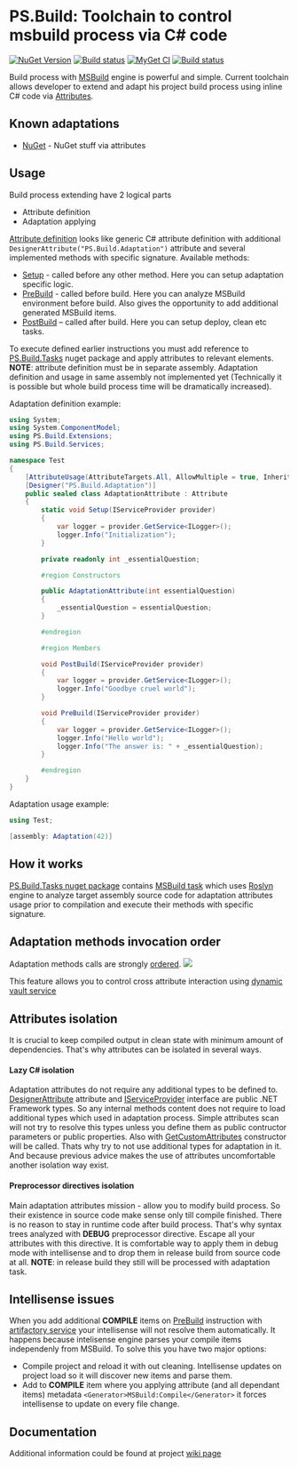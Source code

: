 # PS.Build: Toolchain to control msbuild process via C# code
[![NuGet Version](https://img.shields.io/nuget/v/PS.Build.svg?label=master+nuget)](https://www.nuget.org/packages?q=PS.Build)
[![Build status](https://ci.appveyor.com/api/projects/status/ki1xn6w347k0vord?svg=true)](https://ci.appveyor.com/project/BlackGad/ps-build)
[![MyGet CI](https://img.shields.io/myget/ps-projects/vpre/ps.build.svg?label=CI+nuget)](https://www.myget.org/gallery/ps-projects)
[![Build status](https://ci.appveyor.com/api/projects/status/ixmnwi3hxi4jot9b?svg=true)](https://ci.appveyor.com/project/BlackGad/ps-build-xhs18)

Build process with [MSBuild](https://msdn.microsoft.com/en-us/library/0k6kkbsd.aspx) engine is powerful and simple. Current toolchain allows developer to extend and adapt his project build process using inline C# code via [Attributes](https://msdn.microsoft.com/en-us/library/aa288454(v=vs.71).aspx).

## Known adaptations
* [NuGet](https://github.com/BlackGad/PS.Build.Nuget) - NuGet stuff via attributes 

## Usage
Build process extending have 2 logical parts 
*	Attribute definition
*	Adaptation applying

[Attribute definition](https://github.com/BlackGad/PS.Build/wiki/Adaptation-attribute) looks like generic C# attribute definition with additional ```DesignerAttribute("PS.Build.Adaptation")``` attribute and several implemented methods with specific signature. Available methods:
* [Setup](https://github.com/BlackGad/PS.Build/wiki/Setup-method) - called before any other method. Here you can setup adaptation specific logic.
* [PreBuild](https://github.com/BlackGad/PS.Build/wiki/PreBuild-method) - called before build. Here you can analyze MSBuild environment before build. Also gives the opportunity to add additional generated MSBuild items.
* [PostBuild](https://github.com/BlackGad/PS.Build/wiki/PostBuild-method) – called after build. Here you can setup deploy, clean etc tasks.

To execute defined earlier instructions you must add reference to [PS.Build.Tasks](https://www.nuget.org/packages/PS.Build.Tasks/) nuget package and apply attributes to relevant elements. **NOTE**: attribute definition must be in separate assembly. Adaptation definition and usage in same assembly not implemented yet (Technically it is possible but whole build process time will be dramatically increased). 

Adaptation definition example:
```csharp
using System;
using System.ComponentModel;
using PS.Build.Extensions;
using PS.Build.Services;

namespace Test
{
    [AttributeUsage(AttributeTargets.All, AllowMultiple = true, Inherited = false)]
    [Designer("PS.Build.Adaptation")]
    public sealed class AdaptationAttribute : Attribute
    {
        static void Setup(IServiceProvider provider)
        {
            var logger = provider.GetService<ILogger>();
            logger.Info("Initialization");
        }

        private readonly int _essentialQuestion;

        #region Constructors

        public AdaptationAttribute(int essentialQuestion)
        {
            _essentialQuestion = essentialQuestion;
        }

        #endregion

        #region Members

        void PostBuild(IServiceProvider provider)
        {
            var logger = provider.GetService<ILogger>();
            logger.Info("Goodbye cruel world");
        }

        void PreBuild(IServiceProvider provider)
        {
            var logger = provider.GetService<ILogger>();
            logger.Info("Hello world");
            logger.Info("The answer is: " + _essentialQuestion);
        }

        #endregion
    }
}
```

Adaptation usage example:
```csharp
using Test;

[assembly: Adaptation(42)]
```
## How it works
[PS.Build.Tasks nuget package](https://www.nuget.org/packages/PS.Build.Tasks/) contains [MSBuild task](https://msdn.microsoft.com/en-us/library/t9883dzc.aspx) which uses [Roslyn](https://github.com/dotnet/roslyn) engine to analyze target assembly source code for adaptation attributes usage prior to compilation and execute their methods with specific signature.
## Adaptation methods invocation order
Adaptation methods calls are strongly [ordered](https://github.com/BlackGad/PS.Build/wiki/Method-invocation-order).
<img src="https://rawgit.com/BlackGad/PS.Build/master/.Assets/ExecutionOrder.svg"/>
<!--<img src="https://cdn.rawgit.com/BlackGad/PS.Build/master/.Assets/ExecutionOrder.svg"/>-->
This feature allows you to control cross attribute interaction using [dynamic vault service](https://github.com/BlackGad/PS.Build/wiki/Dynamic-vault-service)

## Attributes isolation
It is crucial to keep compiled output in clean state with minimum amount of dependencies. That's why attributes can be isolated in several ways.
#### Lazy C# isolation
Adaptation attributes do not require any additional types to be defined to. [DesignerAttribute](https://msdn.microsoft.com/en-us/library/system.componentmodel.designerattribute(v=vs.110).aspx) attribute and [IServiceProvider](https://msdn.microsoft.com/en-us/library/system.iserviceprovider(v=vs.110).aspx) interface are public .NET Framework types. So any internal methods content does not require to load additional types which used in adaptation process. Simple attributes scan will not try to resolve this types unless you define them as public contructor parameters or public properties. Also with [GetCustomAttributes](https://msdn.microsoft.com/en-us/library/system.type.getcustomattributes(v=vs.110).aspx) constructor will be called. Thats why try to not use additional types for adaptation in it. And because previous advice makes the use of attributes uncomfortable another isolation way exist.
#### Preprocessor directives isolation
Main adaptation attributes mission - allow you to modify build process. So their existence in source code make sense only till compile finished. There is no reason to stay in runtime code after build process. That's why syntax trees analyzed with **DEBUG** preprocessor directive. Escape all your attributes with this directive. It is comfortable way to apply them in debug mode with intellisense and to drop them in release build from source code at all. **NOTE**: in release build they still will be processed with adaptation task.

## Intellisense issues
When you add additional **COMPILE** items on [PreBuild](https://github.com/BlackGad/PS.Build/wiki/PreBuild-method) instruction with [artifactory service](https://github.com/BlackGad/PS.Build/wiki/Artifactory-service) your intellisense will not resolve them automatically. It happens because intelisense engine parses your compile items independenly from MSBuild. To solve this you have two major options:
* Compile project and reload it with out cleaning. Intellisense updates on project load so it will discover new items and parse them.
* Add to **COMPILE** item where you applying attribute (and all dependant items) metadata `<Generator>MSBuild:Compile</Generator>` it forces intellisense to update on every file change.

## Documentation
Additional information could be found at project [wiki page](https://github.com/BlackGad/PS.Build/wiki)
